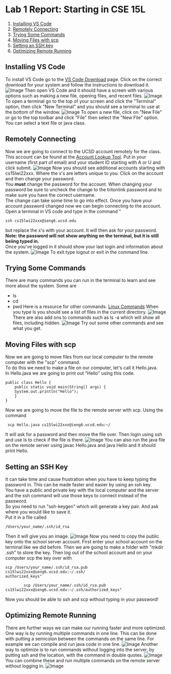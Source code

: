 


# Lab 1 Report: Starting in CSE 15L

1. [Installing VS Code](#Lab1_1)
2. [Remotely Connecting](#Lab1_2)
3. [Trying Some Commands](#Lab1_3)
4. [Moving Files with scp](#Lab1_4)
5. [Setting an SSH key](#Lab1_5)
6. [Optimizing Remote Running](#Lab1_6)



## Installing VS Code<a name = "Lab1_1"></a>
 To install VS Code go to the [VS Code Download](https://code.visualstudio.com/download) page. Click on the correct download for your system and follow the instructions to download it.
![Image](photos/VSCodeDownload.png)
Then open VS Code and it should have a screen with various options such as making a new file, opening files, and recent files.
![Image](photos/VSCodeHome.png)
To open a terminal go to the top of your screen and click the "Terminal" option, then click "New Terminal" and you should see a terminal to use at the bottom of the window.
![Image](photos/VSCodeTerm.png)
To open a new file, click on "New File" or go to the top toolbar and click "File" then select the "New File" option. You can select a text file or java class.
  
## Remotely Connecting <a name = "Lab1_2"></a>
Now we are going to connect to the UCSD account remotely for the class. This account can be found at the [Account Lookup Tool](https://sdacs.ucsd.edu/~icc/index.php). Put in your username (first part of email) and your student ID starting with A or U and click submit. 
![Image](photos/AccLookup.png)
Now you should see additional accounts starting with cs15lwi22xxx. Where the x's are letters unique to you. Click on the account and then change your password.
 <br/> You **must** change the password for the account. When changing your password be sure to uncheck the change to the tritonlink password and to make sure you have the correct username.  <br/>The change can take some time to go into effect.
Once you have your account password changed now we can begin connecting to the account. Open a terminal in VS code and type in the command "
```
ssh cs15lwi22xxx@ieng6.ucsd.edu
``` 
but replace the x's with your account. It will then ask for your password.  <br/>
**Note: the password will not show anything on the terminal, but it is still beiing typed in.**  <br/>
Once you've logged in it should show your last login and information about the system.
![Image](photos/VSCodeLoggedIn.png) 
To exit type logout or exit in the command line.


## Trying Some Commands <a name = "Lab1_3"></a>
There are many commands you can run in the terminal to learn and see more about the system. 
Some are 
- ls 
- cd
- pwd 
Here is a resource for other commands. [Linux Commands](https://ss64.com/bash/)
When you type ls you should see a list of files in the current directory. 
![Image](photos/ls.png)
There are also add ons to commands such as ls -a which will show all files, including hidden.
![Image](photos/lsa.png)
Try out some other commands and see what you get.

## Moving Files with scp<a name = "Lab1_4"></a>
Now we are going to move files from our local computer to the remote computer with the "scp" command. <br/> To do this we need to make a file on our computer, let's call it Hello.java.
 <br/>In Hello.java we are going to print out "Hello" using this code.
```
public class Hello {
    public static void main(String[] args) {
    System.out.println("Hello");
    }
}
```
Now we are going to move the file to the remote server with scp. Using the command 
```
 scp Hello.java cs15lwi22xxx@ieng6.ucsd.edu:~/
 ```
It will ask for a password and then move the file over. Then login using ssh and use ls to check if the file is there.
![Image](photos/scp.png)
You can also run the java file on the remote server using javac Hello.java and java Hello and it should print Hello.

## Setting an SSH Key<a name = "Lab1_5"></a>
It can take time and cause frustration when you have to keep typing the password in. This can be made faster and easier by using an ssh key. <br/>You have a public and private key with the local computer and the server and the ssh command will use those keys to connect instead of the password. 
<br/>So you need to run "ssh-keygen" which will generate a key pair. And ask where you would like to save it. <br/>Put it in a file called
```
/Users/your_name/.ssh/id_rsa
```
 Then it will give you an image.
![Image](photos/keygen.png)
Now you need to copy the public key onto the school server account. First enter your school account on the terminal like we did before. Then we are going to make a folder with "mkdir .ssh" to store the key. Then log out of the school account and on your computer scp the key over with 
```
scp /Users/your_name/.ssh/id_rsa.pub cs15lwi22xxx@ieng6.ucsd.edu:~/.ssh/
authorized_keys"
```
```
        scp /Users/your_name/.ssh/id_rsa.pub cs15lwi22xxx@ieng6.ucsd.edu:~/.ssh/authorized_keys"
```

Now you should be able to ssh and scp without typing in your password!


## Optimizing Remote Running<a name = "Lab1_6"></a>
There are further ways we can make our running faster and more optimized. One way is by running multiple commands in one line. This can be done with putting a semicolon between the commands on the same line. For example we can compile and run java code in one line. 
![Image](photos/twocommand.png)
Another way to optimize is to run commands without logging into the server, by putting ssh and the location, with the command in double quotes. 
![Image](photos/Remote.png)
You can combine these and run multiple commands on the remote server without logging in.
![Image](photos/Combine.png)